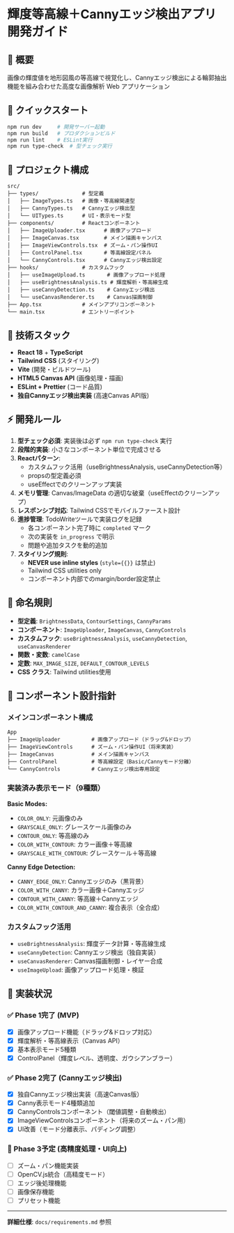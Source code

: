 # 輝度等高線＋Cannyエッジ検出アプリ開発ガイド

## 🎯 概要

画像の輝度値を地形図風の等高線で視覚化し、Cannyエッジ検出による輪郭抽出機能を組み合わせた高度な画像解析 Web アプリケーション

## 🚀 クイックスタート

```bash
npm run dev     # 開発サーバー起動
npm run build   # プロダクションビルド
npm run lint    # ESLint実行
npm run type-check  # 型チェック実行
```

## 📁 プロジェクト構成

```
src/
├── types/              # 型定義
│   ├── ImageTypes.ts   # 画像・等高線関連型
│   ├── CannyTypes.ts   # Cannyエッジ検出型
│   └── UITypes.ts      # UI・表示モード型
├── components/         # Reactコンポーネント
│   ├── ImageUploader.tsx      # 画像アップロード
│   ├── ImageCanvas.tsx        # メイン描画キャンバス
│   ├── ImageViewControls.tsx  # ズーム・パン操作UI
│   ├── ControlPanel.tsx       # 等高線設定パネル
│   └── CannyControls.tsx      # Cannyエッジ検出設定
├── hooks/              # カスタムフック
│   ├── useImageUpload.ts       # 画像アップロード処理
│   ├── useBrightnessAnalysis.ts # 輝度解析・等高線生成
│   ├── useCannyDetection.ts    # Cannyエッジ検出
│   └── useCanvasRenderer.ts    # Canvas描画制御
├── App.tsx             # メインアプリコンポーネント
└── main.tsx            # エントリーポイント
```

## 🔧 技術スタック

- **React 18** + **TypeScript**
- **Tailwind CSS** (スタイリング)
- **Vite** (開発・ビルドツール)
- **HTML5 Canvas API** (画像処理・描画)
- **ESLint + Prettier** (コード品質)
- **独自Cannyエッジ検出実装** (高速Canvas API版)

## ⚡ 開発ルール

1. **型チェック必須**: 実装後は必ず `npm run type-check` 実行
2. **段階的実装**: 小さなコンポーネント単位で完成させる
3. **Reactパターン**: 
   - カスタムフック活用（useBrightnessAnalysis, useCannyDetection等）
   - propsの型定義必須
   - useEffectでのクリーンアップ実装
4. **メモリ管理**: Canvas/ImageData の適切な破棄（useEffectのクリーンアップ）
5. **レスポンシブ対応**: Tailwind CSSでモバイルファースト設計
6. **進捗管理**: TodoWriteツールで実装ログを記録
   - 各コンポーネント完了時に `completed` マーク
   - 次の実装を `in_progress` で明示
   - 問題や追加タスクを動的追加
7. **スタイリング規則**: 
   - **NEVER use inline styles** (`style={{}}` は禁止)
   - Tailwind CSS utilities only
   - コンポーネント内部でのmargin/border設定禁止

## 🎨 命名規則

- **型定義**: `BrightnessData`, `ContourSettings`, `CannyParams`
- **コンポーネント**: `ImageUploader`, `ImageCanvas`, `CannyControls`
- **カスタムフック**: `useBrightnessAnalysis`, `useCannyDetection`, `useCanvasRenderer`
- **関数・変数**: `camelCase`
- **定数**: `MAX_IMAGE_SIZE`, `DEFAULT_CONTOUR_LEVELS`
- **CSS クラス**: Tailwind utilities使用

## 🎨 コンポーネント設計指針

### メインコンポーネント構成
```tsx
App
├── ImageUploader          # 画像アップロード（ドラッグ&ドロップ）
├── ImageViewControls      # ズーム・パン操作UI（将来実装）
├── ImageCanvas            # メイン描画キャンバス
├── ControlPanel           # 等高線設定（Basic/Cannyモード分離）
└── CannyControls          # Cannyエッジ検出専用設定
```

### 実装済み表示モード（9種類）
**Basic Modes:**
- `COLOR_ONLY`: 元画像のみ
- `GRAYSCALE_ONLY`: グレースケール画像のみ
- `CONTOUR_ONLY`: 等高線のみ
- `COLOR_WITH_CONTOUR`: カラー画像＋等高線
- `GRAYSCALE_WITH_CONTOUR`: グレースケール＋等高線

**Canny Edge Detection:**
- `CANNY_EDGE_ONLY`: Cannyエッジのみ（黒背景）
- `COLOR_WITH_CANNY`: カラー画像＋Cannyエッジ
- `CONTOUR_WITH_CANNY`: 等高線＋Cannyエッジ
- `COLOR_WITH_CONTOUR_AND_CANNY`: 複合表示（全合成）

### カスタムフック活用
- `useBrightnessAnalysis`: 輝度データ計算・等高線生成
- `useCannyDetection`: Cannyエッジ検出（独自実装）
- `useCanvasRenderer`: Canvas描画制御・レイヤー合成
- `useImageUpload`: 画像アップロード処理・検証

## 🚀 実装状況

### ✅ Phase 1完了 (MVP)
- [x] 画像アップロード機能（ドラッグ&ドロップ対応）
- [x] 輝度解析・等高線表示（Canvas API）
- [x] 基本表示モード5種類
- [x] ControlPanel（輝度レベル、透明度、ガウシアンブラー）

### ✅ Phase 2完了 (Cannyエッジ検出)
- [x] 独自Cannyエッジ検出実装（高速Canvas版）
- [x] Canny表示モード4種類追加
- [x] CannyControlsコンポーネント（閾値調整・自動検出）
- [x] ImageViewControlsコンポーネント（将来のズーム・パン用）
- [x] UI改善（モード分離表示、パディング調整）

### 🔄 Phase 3予定 (高精度処理・UI向上)
- [ ] ズーム・パン機能実装
- [ ] OpenCV.js統合（高精度モード）
- [ ] エッジ後処理機能
- [ ] 画像保存機能
- [ ] プリセット機能

---

**詳細仕様**: `docs/requirements.md` 参照